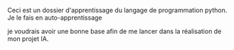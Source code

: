 Ceci est un dossier d'apprentissage du langage de programmation python.
Je le fais en auto-apprentissage

je voudrais avoir une bonne base afin de me lancer dans la réalisation de mon projet IA.